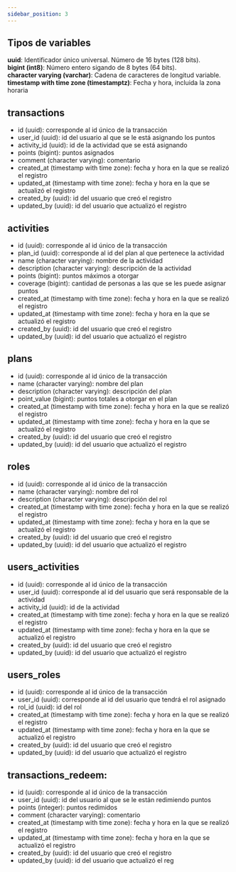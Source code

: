 ```yaml
---
sidebar_position: 3
---
```


## Tipos de variables

**uuid**: Identificador único universal. Número de 16 bytes (128 bits).  
**bigint (int8)**: Número entero sigando de 8 bytes (64 bits).  
**character varying (varchar)**: Cadena de caracteres de longitud variable.  
**timestamp with time zone (timestamptz)**: Fecha y hora, incluida la zona horaria


## transactions

- id (uuid): corresponde al id único de la transacción
- user_id (uuid): id del usuario al que se le está asignando los puntos
- activity_id (uuid): id de la actividad que se está asignando
- points (bigint): puntos asignados
- comment (character varying): comentario
- created_at (timestamp with time zone): fecha y hora en la que se realizó  el registro
- updated_at (timestamp with time zone): fecha y hora en la que se actualizó el registro
- created_by (uuid): id del usuario que creó el registro
- updated_by (uuid): id del usuario que actualizó el registro

## activities
- id (uuid): corresponde al id único de la transacción
- plan_id (uuid): corresponde al id del plan al que pertenece la actividad
- name (character varying): nombre de la actividad
- description (character varying): descripción de la actividad
- points (bigint): puntos máximos a otorgar
- coverage (bigint): cantidad de personas a las que se les puede asignar puntos
- created_at (timestamp with time zone): fecha y hora en la que se realizó  el registro
- updated_at (timestamp with time zone): fecha y hora en la que se actualizó el registro
- created_by (uuid): id del usuario que creó el registro
- updated_by (uuid): id del usuario que actualizó el registro

## plans
- id (uuid): corresponde al id único de la transacción
- name (character varying): nombre del plan
- description (character varying): descripción del plan
- point_value (bigint): puntos totales a otorgar en el plan
- created_at (timestamp with time zone): fecha y hora en la que se realizó  el registro
- updated_at (timestamp with time zone): fecha y hora en la que se actualizó el registro
- created_by (uuid): id del usuario que creó el registro
- updated_by (uuid): id del usuario que actualizó el registro

## roles
- id (uuid): corresponde al id único de la transacción
- name (character varying): nombre del rol
- description (character varying): descripción del rol
- created_at (timestamp with time zone): fecha y hora en la que se realizó  el registro
- updated_at (timestamp with time zone): fecha y hora en la que se actualizó el registro
- created_by (uuid): id del usuario que creó el registro
- updated_by (uuid): id del usuario que actualizó el registro

## users_activities
- id (uuid): corresponde al id único de la transacción
- user_id (uuid): corresponde al id del usuario que será responsable de la actividad
- activity_id (uuid): id de la actividad
- created_at (timestamp with time zone): fecha y hora en la que se realizó  el registro
- updated_at (timestamp with time zone): fecha y hora en la que se actualizó el registro
- created_by (uuid): id del usuario que creó el registro
- updated_by (uuid): id del usuario que actualizó el registro

## users_roles
- id (uuid): corresponde al id único de la transacción
- user_id (uuid): corresponde al id del usuario que tendrá el rol asignado
- rol_id (uuid): id del rol
- created_at (timestamp with time zone): fecha y hora en la que se realizó  el registro
- updated_at (timestamp with time zone): fecha y hora en la que se actualizó el registro
- created_by (uuid): id del usuario que creó el registro
- updated_by (uuid): id del usuario que actualizó el registro

## transactions_redeem:
- id (uuid): corresponde al id único de la transacción
- user_id (uuid): id del usuario al que se le están redimiendo puntos
- points (integer): puntos redimidos
- comment (character varying): comentario
- created_at (timestamp with time zone): fecha y hora en la que se realizó  el registro
- updated_at (timestamp with time zone): fecha y hora en la que se actualizó el registro
- created_by (uuid): id del usuario que creó el registro
- updated_by (uuid): id del usuario que actualizó el reg